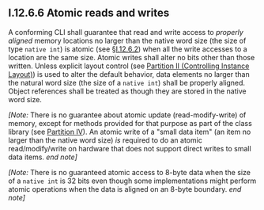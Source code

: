 ## I.12.6.6 Atomic reads and writes

A conforming CLI shall guarantee that read and write access to *properly aligned* memory locations no larger than the native word size (the size of type `native int`) is atomic (see §[I.12.6.2](#todo-missing-hyperlink)) when all the write accesses to a location are the same size.  Atomic writes shall alter no bits other than those written.  Unless explicit layout control (see [Partition II (Controlling Instance Layout)](#todo-missing-hyperlink)) is used to alter the default behavior, data elements no larger than the natural word size (the size of a `native int`) shall be properly aligned. Object references shall be treated as though they are stored in the native word size. 

_[Note:_ There is no guarantee about atomic update (read-modify-write) of memory, except for methods provided for that purpose as part of the class library (see [Partition IV](#todo-missing-hyperlink)). An atomic write of a "small data item" (an item no larger than the native word size) *is* required to do an atomic read/modify/write on hardware that does not support direct writes to small data items. _end note]_

_[Note:_ There is no guaranteed atomic access to 8-byte data when the size of a `native int` is 32 bits even though some implementations might perform atomic operations when the data is aligned on an 8-byte boundary. _end note]_